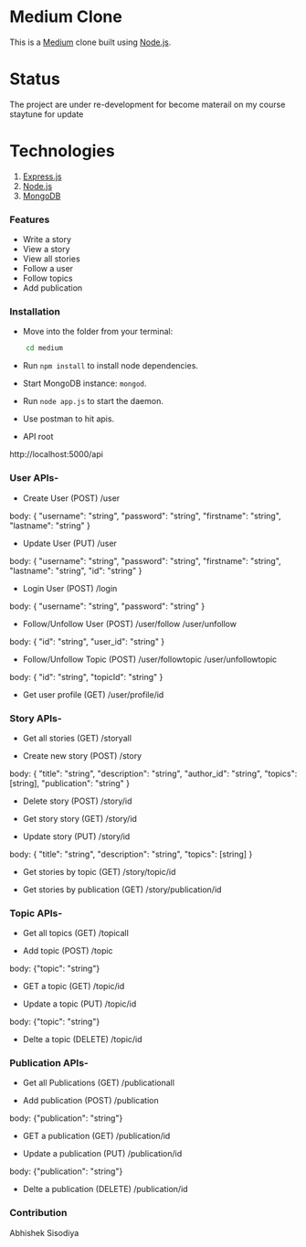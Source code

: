 # Medium Clone 
This is a [Medium](https://medium.com) clone built using [Node.js](https://nodejs.org).
# Status 
The project are under re-development for become materail on my course staytune for update
# Technologies

1. [Express.js](https://expressjs.com)
1. [Node.js](https://nodejs.org)
1. [MongoDB](https://mongodb.com)

### Features
- Write a story
- View a story
- View all stories
- Follow a user
- Follow topics
- Add publication

### Installation
<!-- * Git clone this repo [here](https://github.com/krissnawat/medium-clone-on-node). -->
* Move into the folder from your terminal:
```sh
    cd medium
```
* Run `npm install` to install node dependencies.
* Start MongoDB instance: `mongod`.
* Run `node app.js` to start the daemon.
* Use postman to hit apis.

* API root

http://localhost:5000/api

### User APIs-

* Create User (POST)
/user 

body: {
      "username": "string",
      "password": "string",
      "firstname": "string",
      "lastname": "string"
}



* Update User (PUT)
/user 

body: {
      "username": "string",
      "password": "string",
      "firstname": "string",
      "lastname": "string",
      "id": "string"
}

* Login User (POST)
/login

body: {
      "username": "string",
      "password": "string"
}

* Follow/Unfollow User (POST)
/user/follow     /user/unfollow

body: {
      "id": "string",
      "user_id": "string"
}

* Follow/Unfollow Topic (POST)
/user/followtopic    /user/unfollowtopic

body: {
      "id": "string",
      "topicId": "string"
}

* Get user profile (GET)
/user/profile/id



### Story APIs-


* Get all stories (GET)
/storyall

* Create new story (POST)
/story

body: {
 "title": "string",
      "description": "string",
      "author_id": "string",
      "topics": [string],
      "publication": "string"
      }

* Delete story (POST)
/story/id

* Get story story (GET)
/story/id

* Update story (PUT)
/story/id

body: {
     "title": "string",
      "description": "string",
      "topics": [string]
}


* Get stories by topic (GET)
/story/topic/id

* Get stories by publication (GET)
/story/publication/id



### Topic APIs-


* Get all topics (GET)
/topicall


* Add  topic (POST)
/topic

body: {"topic": "string"}


* GET  a topic (GET)
/topic/id

* Update  a topic (PUT)
/topic/id

body: {"topic": "string"}


* Delte  a topic (DELETE)
/topic/id


### Publication APIs-


* Get all Publications (GET)
/publicationall


* Add  publication (POST)
/publication

body: {"publication": "string"}


* GET  a publication (GET)
/publication/id

* Update  a publication (PUT)
/publication/id

body: {"publication": "string"}


* Delte  a publication (DELETE)
/publication/id


### Contribution

Abhishek Sisodiya
